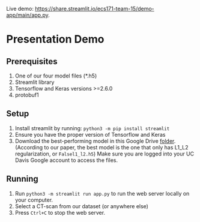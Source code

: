 Live demo: https://share.streamlit.io/ecs171-team-15/demo-app/main/app.py.

# Presentation Demo

## Prerequisites

1. One of our four model files (\*.h5)
2. Streamlit library
3. Tensorflow and Keras versions >=2.6.0
4. protobuf1

## Setup

1. Install streamlit by running: `python3 -m pip install streamlit`
2. Ensure you have the proper version of Tensorflow and Keras
3. Download the best-performing model in this Google Drive [folder](https://drive.google.com/drive/folders/1lgG4LkhwK06ysk9o09jS8ABqopvbBQYz). (According to our paper, the best model is the one that only has L1_L2 regularization, or `Falsel1_l2.h5`) Make sure you are logged into your UC Davis Google account to access the files.

## Running

1. Run `python3 -m streamlit run app.py` to run the web server locally on your computer.
2. Select a CT-scan from our dataset (or anywhere else)
3. Press `Ctrl+C` to stop the web server.

